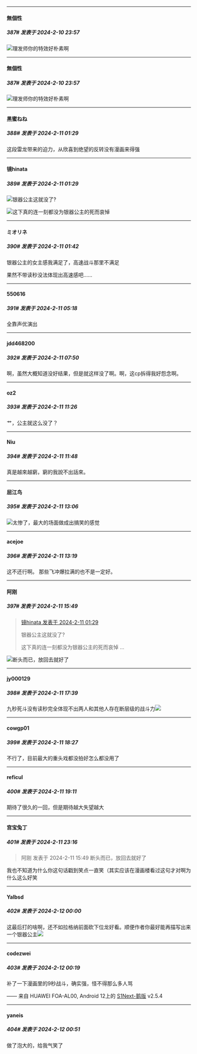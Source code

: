 
*****

####  無個性  
##### 387#       发表于 2024-2-10 23:57

<img src="https://static.saraba1st.com/image/smiley/face2017/018.png" referrerpolicy="no-referrer">理发师你的特效好朴素啊


*****

####  無個性  
##### 387#       发表于 2024-2-10 23:57

<img src="https://static.saraba1st.com/image/smiley/face2017/018.png" referrerpolicy="no-referrer">理发师你的特效好朴素啊


*****

####  黒蜜ねね  
##### 388#       发表于 2024-2-11 01:29

这段雷龙带来的迫力，从欣喜到绝望的反转没有漫画来得强

*****

####  镜hinata  
##### 389#       发表于 2024-2-11 01:29

<img src="https://static.saraba1st.com/image/smiley/face2017/125.png" referrerpolicy="no-referrer">银器公主这就没了?

<img src="https://static.saraba1st.com/image/smiley/face2017/004.gif" referrerpolicy="no-referrer">这下真的连一刻都没为银器公主的死而哀悼


*****

####  ミオリネ  
##### 390#       发表于 2024-2-11 01:42

银器公主的女主感我满足了，高速战斗那里不满足

果然不带读秒没法体现出高速感吧……


*****

####  550616  
##### 391#       发表于 2024-2-11 05:18

全靠声优演出


*****

####  jdd468200  
##### 392#       发表于 2024-2-11 07:50

啊，虽然大概知道没好结果，但是就这样没了啊。啊，这cp拆得我好怨念啊。


*****

####  oz2  
##### 393#       发表于 2024-2-11 11:26

艹，公主就这么没了？


*****

####  Niu  
##### 394#       发表于 2024-2-11 11:48

真是越來越窮，窮的我說不出話來。


*****

####  屈江鸟  
##### 395#       发表于 2024-2-11 13:06

<img src="https://static.saraba1st.com/image/smiley/face2017/013.png" referrerpolicy="no-referrer">太惨了，最大的场面做成出搞笑的感觉


*****

####  acejoe  
##### 396#       发表于 2024-2-11 13:19

这不还行啊。
那些飞冲爆拉满的也不是一定好。


*****

####  阿刚  
##### 397#       发表于 2024-2-11 15:49

<blockquote><a href="httphttps://bbs.saraba1st.com/2b/forum.php?mod=redirect&amp;goto=findpost&amp;pid=63937177&amp;ptid=2058325" target="_blank">镜hinata 发表于 2024-2-11 01:29</a>

银器公主这就没了?

这下真的连一刻都没为银器公主的死而哀悼 ...</blockquote>
<img src="https://static.saraba1st.com/image/smiley/face2017/067.png" referrerpolicy="no-referrer">断头而已，放回去就好了


*****

####  jy000129  
##### 398#       发表于 2024-2-11 17:39

九秒死斗没有读秒完全体现不出两人和其他人存在断层级的战斗力<img src="https://static.saraba1st.com/image/smiley/face2017/001.png" referrerpolicy="no-referrer">


*****

####  cowgp01  
##### 399#       发表于 2024-2-11 18:27

不行了，目前最大的重头戏都没拍好怎么都没用了


*****

####  reficul  
##### 400#       发表于 2024-2-11 19:11

期待了很久的一回，但是期待越大失望越大


*****

####  宫宝兔丁  
##### 401#       发表于 2024-2-11 23:16

<blockquote>阿刚 发表于 2024-2-11 15:49
断头而已，放回去就好了</blockquote>
我也不知道为什么你这句话戳到笑点一直笑（其实应该在漫画楼看过这句才对啊为什么这么好笑

*****

####  Yalbsd  
##### 402#       发表于 2024-2-12 00:00

这最后打的啥啊，还不如拉格纳前面砍下位龙好看。顺便作者你最好能再描写出来一个银器公主<img src="https://static.saraba1st.com/image/smiley/face2017/126.png" referrerpolicy="no-referrer">

*****

####  codezwei  
##### 403#       发表于 2024-2-12 00:19

补了一下漫画里的9秒战斗，确实强，怪不得那么多人骂

—— 来自 HUAWEI FOA-AL00, Android 12上的 [S1Next-鹅版](https://github.com/ykrank/S1-Next/releases) v2.5.4

*****

####  yaneis  
##### 404#       发表于 2024-2-12 00:51

做了泡大的，给我气笑了

